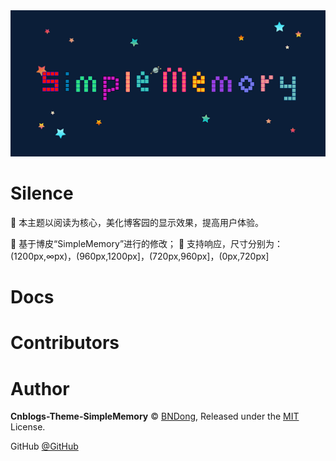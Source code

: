 <div align="center">

<img src="./Images/simple1.png" />

<br>

</div>


# Silence

📖 本主题以阅读为核心，美化博客园的显示效果，提高用户体验。 

🍰 基于博皮“SimpleMemory”进行的修改；
🧀 支持响应，尺寸分别为：(1200px,∞px)，(960px,1200px]，(720px,960px]，(0px,720px]

# Docs

# Contributors

# Author

**Cnblogs-Theme-SimpleMemory** © [BNDong](https://github.com/bohr818), Released under the [MIT](./LICENSE) License.<br>

GitHub [@GitHub](https://github.com/bohr818)
